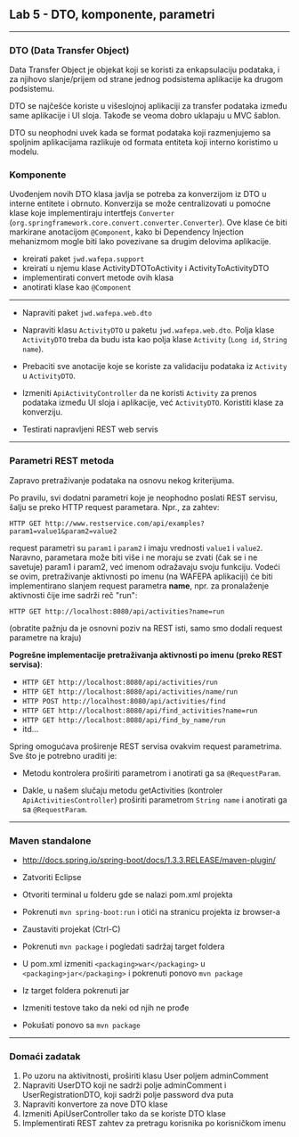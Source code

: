﻿## Lab 5 - DTO, komponente, parametri

----

### DTO (Data Transfer Object)

Data Transfer Object je objekat koji se koristi za enkapsulaciju podataka, 
i za njihovo slanje/prijem od strane jednog podsistema aplikacije ka drugom podsistemu.

DTO se najčešće koriste u višeslojnoj aplikaciji za transfer podataka između same aplikacije i UI sloja. Takođe se veoma dobro uklapaju u MVC šablon.

DTO su neophodni uvek kada se format podataka koji razmenjujemo sa spoljnim
aplikacijama razlikuje od formata entiteta koji interno koristimo u modelu.

### Komponente

Uvođenjem novih DTO klasa javlja se potreba za konverzijom iz DTO u interne entitete i obrnuto. Konverzija se može centralizovati u pomoćne klase koje implementiraju intertfejs `Converter` (`org.springframework.core.convert.converter.Converter`). Ove klase će biti markirane anotacijom `@Component`, kako bi Dependency Injection mehanizmom mogle biti lako povezivane sa drugim delovima aplikacije. 

* kreirati paket `jwd.wafepa.support`
* kreirati u njemu klase ActivityDTOToActivity i ActivityToActivityDTO
* implementirati convert metode ovih klasa
* anotirati klase kao `@Component`

----

* Napraviti paket `jwd.wafepa.web.dto`

* Napraviti klasu `ActivityDTO` u paketu `jwd.wafepa.web.dto`. Polja klase `ActivityDTO` treba da budu ista kao polja klase `Activity` (`Long id`, `String name`).

* Prebaciti sve anotacije koje se koriste za validaciju podataka iz `Activity` u `ActivityDTO`.

* Izmeniti `ApiActivityController` da ne koristi `Activity` za prenos podataka između UI sloja i aplikacije, već `ActivityDTO`. Koristiti klase za konverziju.

* Testirati napravljeni REST web servis


----

### Parametri REST metoda

Zapravo pretraživanje podataka na osnovu nekog kriterijuma.


Po pravilu, svi dodatni parametri koje je neophodno poslati REST servisu, šalju se preko HTTP request parametara. Npr., za zahtev:

```
HTTP GET http://www.restservice.com/api/examples?param1=value1&param2=value2
```

request parametri su `param1` i `param2` i imaju vrednosti `value1` i `value2`. Naravno, parametara može biti više i ne moraju se zvati (čak se i ne savetuje) param1 i param2,
već imenom odražavaju svoju funkciju. Vodeći se ovim, pretraživanje aktivnosti po imenu (na WAFEPA aplikaciji) će biti implementirano slanjem request parametra **name**, 
npr. za pronalaženje aktivnosti čije ime sadrži reč "run":

```
HTTP GET http://localhost:8080/api/activities?name=run
```

(obratite pažnju da je osnovni poziv na REST isti, samo smo dodali request parametre na kraju)

**Pogrešne implementacije pretraživanja aktivnosti po imenu (preko REST servisa)**:

* `HTTP GET http://localhost:8080/api/activities/run`
* `HTTP GET http://localhost:8080/api/activities/name/run`
* `HTTP POST http://localhost:8080/api/activities/find`
* `HTTP GET http://localhost:8080/api/find_activities?name=run`
* `HTTP GET http://localhost:8080/api/find_by_name/run`
* itd...

Spring omogućava proširenje REST servisa ovakvim request parametrima. Sve što je potrebno uraditi je:

* Metodu kontrolera proširiti parametrom i anotirati ga sa `@RequestParam`.

* Dakle, u našem slučaju metodu getActivities (kontroler `ApiActivitiesController`) proširiti parametrom `String name` i anotirati ga sa `@RequestParam`.


----

### Maven standalone

* http://docs.spring.io/spring-boot/docs/1.3.3.RELEASE/maven-plugin/

* Zatvoriti Eclipse
* Otvoriti terminal u folderu gde se nalazi pom.xml projekta
* Pokrenuti `mvn spring-boot:run` i otići na stranicu projekta iz browser-a
* Zaustaviti projekat (Ctrl-C)
* Pokrenuti `mvn package` i pogledati sadržaj target foldera
* U pom.xml izmeniti `<packaging>war</packaging>` u `<packaging>jar</packaging>` i pokrenuti ponovo `mvn package`
* Iz target foldera pokrenuti jar
* Izmeniti testove tako da neki od njih ne prođe
* Pokušati ponovo sa `mvn package`

---

### Domaći zadatak

1. Po uzoru na aktivitnosti, proširiti klasu User poljem adminComment
1. Napraviti UserDTO koji ne sadrži polje adminComment i UserRegistrationDTO, koji sadrži polje password dva puta
1. Napraviti konvertore za nove DTO klase
1. Izmeniti ApiUserController tako da se koriste DTO klase 
1. Implementirati REST zahtev za pretragu korisnika po korisničkom imenu

